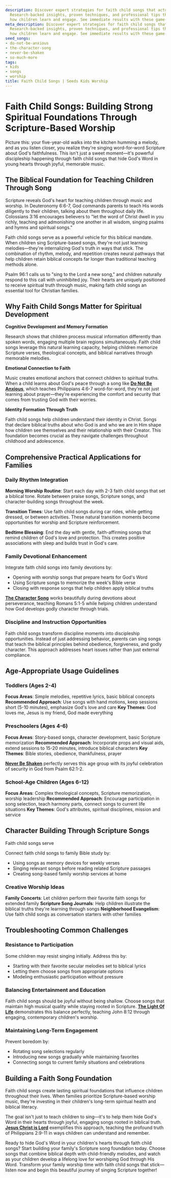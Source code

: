 ```yaml
---
description: Discover expert strategies for faith child songs that actually work.
  Research-backed insights, proven techniques, and professional tips that transform
  how children learn and engage. See immediate results with these game-changing methods!
meta_description: Discover expert strategies for faith child songs that actually work.
  Research-backed insights, proven techniques, and professional tips that transform
  how children learn and engage. See immediate results with these game-changing methods!
seed_songs:
- do-not-be-anxious
- the-character-song
- never-be-shaken
- so-much-more
tags:
- kids
- songs
- worship
title: Faith Child Songs | Seeds Kids Worship
---
```

# Faith Child Songs: Building Strong Spiritual Foundations Through Scripture-Based Worship

Picture this: your five-year-old walks into the kitchen humming a melody, and as you listen closer, you realize they're singing word-for-word Scripture about God's faithfulness. This isn't just a sweet moment—it's powerful discipleship happening through faith child songs that hide God's Word in young hearts through joyful, memorable music.

## The Biblical Foundation for Teaching Children Through Song

Scripture reveals God's heart for teaching children through music and worship. In Deuteronomy 6:6-7, God commands parents to teach His words diligently to their children, talking about them throughout daily life. Colossians 3:16 encourages believers to "let the word of Christ dwell in you richly, teaching and admonishing one another in all wisdom, singing psalms and hymns and spiritual songs."

Faith child songs serve as a powerful vehicle for this biblical mandate. When children sing Scripture-based songs, they're not just learning melodies—they're internalizing God's truth in ways that stick. The combination of rhythm, melody, and repetition creates neural pathways that help children retain biblical concepts far longer than traditional teaching methods alone.

Psalm 96:1 calls us to "sing to the Lord a new song," and children naturally respond to this call with uninhibited joy. Their hearts are uniquely positioned to receive spiritual truth through music, making faith child songs an essential tool for Christian families.

## Why Faith Child Songs Matter for Spiritual Development

**Cognitive Development and Memory Formation**

Research shows that children process musical information differently than spoken words, engaging multiple brain regions simultaneously. Faith child songs leverage this natural learning capacity, helping children memorize Scripture verses, theological concepts, and biblical narratives through memorable melodies.

**Emotional Connection to Faith**

Music creates emotional anchors that connect children to spiritual truths. When a child learns about God's peace through a song like **[Do Not Be Anxious](https://seedskidsworship.com/product/do-not-be-anxious-philippians-46-7-2/)**, which teaches Philippians 4:6-7 word-for-word, they're not just learning about prayer—they're experiencing the comfort and security that comes from trusting God with their worries.

**Identity Formation Through Truth**

Faith child songs help children understand their identity in Christ. Songs that declare biblical truths about who God is and who we are in Him shape how children see themselves and their relationship with their Creator. This foundation becomes crucial as they navigate challenges throughout childhood and adolescence.

## Comprehensive Practical Applications for Families

### Daily Rhythm Integration

**Morning Worship Routine**: Start each day with 2-3 faith child songs that set a biblical tone. Rotate between praise songs, Scripture songs, and character-building songs throughout the week.

**Transition Times**: Use faith child songs during car rides, while getting dressed, or between activities. These natural transition moments become opportunities for worship and Scripture reinforcement.

**Bedtime Blessing**: End the day with gentle, faith-affirming songs that remind children of God's love and protection. This creates positive associations with sleep and builds trust in God's care.

### Family Devotional Enhancement

Integrate faith child songs into family devotions by:
- Opening with worship songs that prepare hearts for God's Word
- Using Scripture songs to memorize the week's Bible verse
- Closing with response songs that help children apply biblical truths

**[The Character Song](https://seedskidsworship.com/product/the-character-song-romans-51-5-2/)** works beautifully during devotions about perseverance, teaching Romans 5:1-5 while helping children understand how God develops godly character through trials.

### Discipline and Instruction Opportunities

Faith child songs transform discipline moments into discipleship opportunities. Instead of just addressing behavior, parents can sing songs that teach the biblical principles behind obedience, forgiveness, and godly character. This approach addresses heart issues rather than just external compliance.

## Age-Appropriate Usage Guidelines

### Toddlers (Ages 2-4)

**Focus Areas**: Simple melodies, repetitive lyrics, basic biblical concepts
**Recommended Approach**: Use songs with hand motions, keep sessions short (5-10 minutes), emphasize God's love and care
**Key Themes**: God loves me, Jesus is my friend, God made everything

### Preschoolers (Ages 4-6)

**Focus Areas**: Story-based songs, character development, basic Scripture memorization
**Recommended Approach**: Incorporate props and visual aids, extend sessions to 15-20 minutes, introduce biblical characters
**Key Themes**: Bible stories, obedience, thankfulness, prayer

**[Never Be Shaken](https://seedskidsworship.com/product/never-be-shaken-psalm-621-2-2/)** perfectly serves this age group with its joyful celebration of security in God from Psalm 62:1-2.

### School-Age Children (Ages 6-12)

**Focus Areas**: Complex theological concepts, Scripture memorization, worship leadership
**Recommended Approach**: Encourage participation in song selection, teach harmony parts, connect songs to current life situations
**Key Themes**: God's attributes, spiritual disciplines, mission and service

## Character Building Through Scripture Songs

Faith child songs serve

Connect faith child songs to family Bible study by:
- Using songs as memory devices for weekly verses
- Singing relevant songs before reading related Scripture passages  
- Creating song-based family worship services at home

### Creative Worship Ideas

**Family Concerts**: Let children perform their favorite faith songs for extended family
**Scripture Song Journals**: Help children illustrate the biblical truths they're learning through songs
**Neighborhood Evangelism**: Use faith child songs as conversation starters with other families

## Troubleshooting Common Challenges

### Resistance to Participation

Some children may resist singing initially. Address this by:
- Starting with their favorite secular melodies set to biblical lyrics
- Letting them choose songs from appropriate options
- Modeling enthusiastic participation without pressure

### Balancing Entertainment and Education

Faith child songs should be joyful without being shallow. Choose songs that maintain high musical quality while staying rooted in Scripture. **[The Light Of Life](https://seedskidsworship.com/product/the-light-of-life-john-812/)** demonstrates this balance perfectly, teaching John 8:12 through engaging, contemporary children's worship.

### Maintaining Long-Term Engagement

Prevent boredom by:
- Rotating song selections regularly
- Introducing new songs gradually while maintaining favorites
- Connecting songs to current family situations and celebrations

## Building a Faith Song Foundation

Faith child songs create lasting spiritual foundations that influence children throughout their lives. When families prioritize Scripture-based worship music, they're investing in their children's long-term spiritual health and biblical literacy.

The goal isn't just to teach children to sing—it's to help them hide God's Word in their hearts through joyful, engaging songs rooted in biblical truth. **[Jesus Christ is Lord](https://seedskidsworship.com/product/jesus-christ-is-lord-philippians-29-11-4/)** exemplifies this approach, teaching the profound truth of Philippians 2:9-11 in ways children can understand and remember.

Ready to hide God's Word in your children's hearts through faith child songs? Start building your family's Scripture song foundation today. Choose songs that combine biblical depth with child-friendly melodies, and watch as your children develop a lifelong love for worshiping God through His Word. Transform your family worship time with faith child songs that stick—listen now and begin this beautiful journey of singing Scripture together!

<script type="application/ld+json">
{
  "@context": "https://schema.org",
  "@type": "Article",
  "headline": "Faith Child Songs",
  "author": {
    "@type": "Organization",
    "name": "Seeds Kids Worship"
  },
  "publisher": {
    "@type": "Organization",
    "name": "Seeds Kids Worship",
    "logo": {
      "@type": "ImageObject",
      "url": "https://seedskidsworship.com/logo.png"
    }
  },
  "datePublished": "2025-09-04T11:59:05.275470",
  "dateModified": "2025-09-04T11:59:05.275488",
  "description": "Discover expert strategies for faith child songs that actually work. Research-backed insights, proven techniques, and professional tips that transform how child",
  "mainEntityOfPage": {
    "@type": "WebPage",
    "@id": "https://seedskidsworship.com/activities/faith-child-songs/"
  }
}
</script>

<script type="application/ld+json">
{
  "@context": "https://schema.org",
  "@type": "Product",
  "name": "Do Not Be Anxious",
  "description": "One of Seeds Family Worship's all-time favorites teaching children to pray instead of worry. Features retro video game aesthetics and word-for-word Philippians 4:6-7 about God's peace.",
  "url": "https://seedskidsworship.com/product/do-not-be-anxious-philippians-46-7-2/",
  "brand": {
    "@type": "Brand",
    "name": "Seeds Kids Worship"
  },
  "category": "Children's Christian Music",
  "album": "Seeds of Courage"
}
</script>

<script type="application/ld+json">
{
  "@context": "https://schema.org",
  "@type": "Product",
  "name": "The Character Song",
  "description": "Character-building song about developing godly character through trials from Romans 5:1-5",
  "url": "https://seedskidsworship.com/product/the-character-song-romans-51-5-2/",
  "brand": {
    "@type": "Brand",
    "name": "Seeds Kids Worship"
  },
  "category": "Children's Christian Music",
  "album": "Seeds of Character"
}
</script>

<script type="application/ld+json">
{
  "@context": "https://schema.org",
  "@type": "Product",
  "name": "Never Be Shaken",
